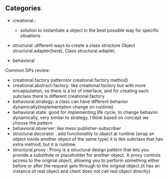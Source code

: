 ## Categories
- creational : 
   - solution to instantiate a object in the best possible way for specific situations
   
- structural :different ways to create a class structure
    Object structural.adapter(here), Class structural.adapter,
    
- behavioral

Common DPs review:
- creational.factory pattern(or creational.factory method)
- creational.abstract-factory: like creational.factory but with more encapsulation, so there is a lot of interface, and for creating each subclass there is different creational.factory 
- behavioral.strategy: a class can have different behavior dynamically(implementation change on runtime)
- behavioral.state: good for implementing life cycle, to change behavior dynamically, very similar to strategy, I think based on concept we choose the pattern
- behavioral.observer: like mess publisher-subscriber
- structural.decorator : add functionality to object at runtime (wrap an object inside another object of the same type) it is like subclass that has extra method, but it is runtime.
 - structural.proxy : Proxy is a structural design pattern that lets you provide a substitute or placeholder for another object. A proxy controls access to the original object, allowing you to perform something either before or after the request gets through to the original object.(it has an instance of real object and client does not call real object directly)